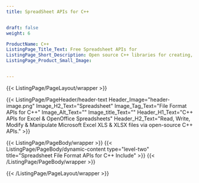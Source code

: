 ```yaml
---
title: SpreadSheet APIs for C++


draft: false
weight: 6

ProductName: C++
ListingPage_Title_Text: Free Spreadsheet APIs for
ListingPage_Short_Description: Open source C++ libraries for creating, editing, manipulating & converting MS Excel & OpenOffice spreadsheets.
ListingPage_Product_Small_Image: 


---
```


{{< ListingPage/PageLayout/wrapper >}}

{{< ListingPage/PageHeader/header-text
Header_Image="header-image.png"
Image_H2_Text="Spreadsheet"
Image_Tag_Text="File Format APIs for C++"
Image_Alt_Text=""
Image_title_Text=""
Header_H1_Text="C++ APIs for Excel & OpenOffice Spreadsheets"
Header_H2_Text="Read, Write, Modify & Manipulate Microsoft Excel XLS & XLSX files via open-source C++ APIs." >}}

{{< ListingPage/PageBody/wrapper >}}
{{< ListingPage/PageBody/dynamic-content type="level-two" title="Spreadsheet File Format APIs for C++ Include" >}}
{{< /ListingPage/PageBody/wrapper >}}

{{< /ListingPage/PageLayout/wrapper >}}
